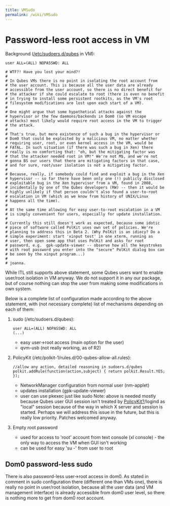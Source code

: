```yaml
---
title: VMSudo
permalink: /wiki/VMSudo
---
```


Password-less root access in VM
===============================

Background ([​/etc/sudoers.d/qubes](http://git.qubes-os.org/?p=qubes-r2/core-agent-linux.git;a=blob;f=misc/qubes.sudoers;hb=HEAD) in VM):

``` {.wiki}
user ALL=(ALL) NOPASSWD: ALL

# WTF?! Have you lost your mind?!
#
# In Qubes VMs there is no point in isolating the root account from
# the user account. This is because all the user data are already
# accessible from the user account, so there is no direct benefit for
# the attacker if she could escalate to root (there is even no benefit
# in trying to install some persistent rootkits, as the VM's root
# filesystem modifications are lost upon each start of a VM).
#
# One might argue that some hypothetical attacks against the
# hypervisor or the few daemons/backends in Dom0 (so VM escape
# attacks) most likely would require root access in the VM to trigger
# the attack.
#
# That's true, but mere existence of such a bug in the hypervisor or
# Dom0 that could be exploited by a malicious VM, no matter whether
# requiring user, root, or even kernel access in the VM, would be
# FATAL. In such situation (if there was such a bug in Xen) there
# really is no comforting that: "oh, but the mitigating factor was
# that the attacker needed root in VM!" We're not M$, and we're not
# gonna BS our users that there are mitigating factors in that case,
# and for sure, root/user isolation is not a mitigating factor.
#
# Because, really, if somebody could find and exploit a bug in the Xen
# hypervisor -- so far there have been only one (!) publicly disclosed
# exploitable bug in the Xen hypervisor from a VM, found in 2008,
# incidentally by one of the Qubes developers (RW) -- then it would be
# highly unlikely if that person couldn't also found a user-to-root
# escalation in VM (which as we know from history of UNIX/Linux
# happens all the time).
#
# At the same time allowing for easy user-to-root escalation in a VM
# is simply convenient for users, especially for update installation.
#
# Currently this still doesn't work as expected, because some idotic
# piece of software called PolKit uses own set of policies. We're
# planning to address this in Beta 2. (Why PolKit is an idiocy? Do a
# simple experiment: start 'xinput test' in one xterm, running as
# user, then open some app that uses PolKit and asks for root
# password, e.g.  gpk-update-viewer -- observe how all the keystrokes
# with root password you enter into the "secure" PolKit dialog box can
# be seen by the xinput program...)
#
# joanna.
```

While ITL still supports above statement, some Qubes users want to enable user/root isolation in VM anyway. We do not support it in any our package, but of course nothing can stop the user from making some modifications in own system.

Below is a complete list of configuration made according to the above statement, with (not necessary complete) list of mechanisms depending on each of them:

1.  sudo (/etc/sudoers.d/qubes):

    ``` {.wiki}
    user ALL=(ALL) NOPASSWD: ALL
    (...)
    ```

    -   easy user-\>root access (main option for the user)
    -   qvm-usb (not really working, as of R2)

2.  PolicyKit (/etc/polkit-1/rules.d/00-qubes-allow-all.rules):

    ``` {.wiki}
    //allow any action, detailed reasoning in sudoers.d/qubes
    polkit.addRule(function(action,subject) { return polkit.Result.YES; });
    ```

    -   NetworkManager configuration from normal user (nm-applet)
    -   updates installation (gpk-update-viewer)
    -   user can use pkexec just like sudo Note: above is needed mostly because Qubes user GUI session isn't treated by [PolicyKit?](/wiki/PolicyKit)/logind as "local" session because of the way in which X server and session is started. Perhaps we will address this issue in the future, but this is really low priority. Patches welcomed anyway.

3.  Empty root password
    -   used for access to 'root' account from text console (xl console) - the only way to access the VM when GUI isn't working
    -   can be used for easy 'su -' from user to root

Dom0 password-less sudo
-----------------------

There is also password-less user-\>root access in dom0. As stated in comment in sudo configuration there (different one than VMs one), there is really no point in user/root isolation, because all the user data (and VM management interface) is already accessible from dom0 user level, so there is nothing more to get from dom0 root account.
